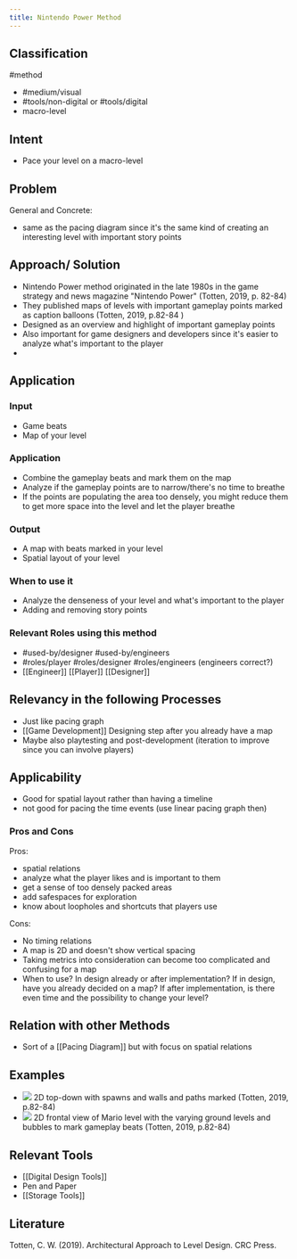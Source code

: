 ```yaml
---
title: Nintendo Power Method
---
```


## Classification
#method 
- #medium/visual 
- #tools/non-digital or #tools/digital 
- macro-level

## Intent
- Pace your level on a macro-level

## Problem

General and Concrete: 
- same as the pacing diagram since it's the same kind of creating an interesting level with important story points

## Approach/ Solution

- Nintendo Power method originated in the late 1980s in the game strategy and news magazine "Nintendo Power" (Totten, 2019, p. 82-84)
- They published maps of levels with important gameplay points marked as caption balloons (Totten, 2019, p.82-84 )
- Designed as an overview and highlight of important gameplay points
- Also important for game designers and developers since it's easier to analyze what's important to the player
- 

## Application

### Input
- Game beats
- Map of your level

### Application
- Combine the gameplay beats and mark them on the map
- Analyze if the gameplay points are to narrow/there's no time to breathe
-  If the points are populating the area too densely, you might reduce them to get more space into the level and let the player breathe

### Output
- A map with beats marked in your level
- Spatial layout of your level

### When to use it
- Analyze the denseness of your level and what's important to the player
- Adding and removing story points

### Relevant Roles using this method
- #used-by/designer #used-by/engineers 
- #roles/player #roles/designer #roles/engineers (engineers correct?)
- [[Engineer]] [[Player]] [[Designer]]

## Relevancy in the following Processes
- Just like pacing graph
- [[Game Development]] Designing step after you already have a map
- Maybe also playtesting and post-development (iteration to improve since you can involve players)

## Applicability
- Good for spatial layout rather than having a timeline
- not good for pacing the time events (use linear pacing graph then)

### Pros and Cons

Pros:
- spatial relations
- analyze what the player likes and is important to them
- get a sense of too densely packed areas
- add safespaces for exploration
- know about loopholes and shortcuts that players use

Cons:
- No timing relations
- A map is 2D and doesn't show vertical spacing
- Taking metrics into consideration can become too complicated and confusing for a map
- When to use? In design already or after implementation? If in design, have you already decided on a map? If after implementation, is there even time and the possibility to change your level?

## Relation with other Methods
- Sort of a [[Pacing Diagram]] but with focus on spatial relations

## Examples


- ![](https://i.imgur.com/MxXLFDq.png)
  2D top-down with spawns and walls and paths marked (Totten, 2019, p.82-84)
- ![](https://i.imgur.com/wLgRVPb.png)
  2D frontal view of Mario level with the varying ground levels and bubbles to mark gameplay beats (Totten, 2019, p.82-84)

## Relevant Tools
- [[Digital Design Tools]]
- Pen and Paper
- [[Storage Tools]]

## Literature
Totten, C. W. (2019). Architectural Approach to Level Design. CRC Press.